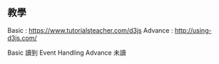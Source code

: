 教學
------
Basic : https://www.tutorialsteacher.com/d3js
Advance : http://using-d3js.com/

Basic 讀到 Event Handling
Advance 未讀
